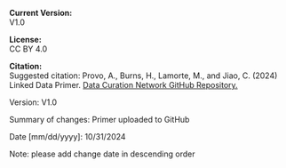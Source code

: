 **Current Version:**   
V1.0

**License:**   
CC BY 4.0

**Citation:**  
Suggested citation: Provo, A., Burns, H., Lamorte, M., and Jiao, C. (2024) Linked Data Primer. [Data Curation Network GitHub Repository.](https://github.com/DataCurationNetwork/data-primers)



Version:
V1.0

Summary of changes: Primer uploaded to GitHub

Date [mm/dd/yyyy]: 10/31/2024

Note: please add change date in descending order